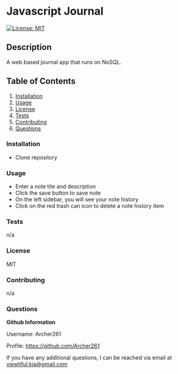# Javascript Journal

[![License: MIT](https://img.shields.io/badge/License-MIT-yellow.svg)](https://opensource.org/licenses/MIT)

## **Description**

A web based journal app that runs on NoSQL.

## **Table of Contents**

1. [Installation](#Installation)
2. [Usage](#Usage)
3. [License](#License)
4. [Tests](#Test)
5. [Contributing](#Contributing)
6. [Questions](#Questions)

### **Installation**

- Clone repository

### **Usage**

- Enter a note tite and description
- Click the save button to save note
- On the left sidebar, you will see your note history
- Click on the red trash can icon to delete a note history item

### **Tests**

n/a

### **License**

MIT

### **Contributing**

n/a

### **Questions**

**Github Information**

Username: Archer261

Profile: <https://github.com/Archer261>

If you have any additional questions, I can be reached via email at <viewtiful.kja@gmail.com>

